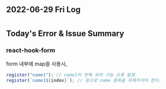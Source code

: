 ## 2022-06-29 Fri Log

#

## Today's Error & Issue Summary

### react-hook-form

form 내부에 map을 사용시,

```javascript
register("name1"); // name1이 반복 되어 기능 오류 발생.
register(`name1${index}`); // 등으로 name 중복을 피해주어야 한다.
```
